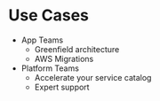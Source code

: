 # Use Cases

- App Teams
  - Greenfield architecture
  - AWS Migrations
- Platform Teams
  - Accelerate your service catalog
  - Expert support
